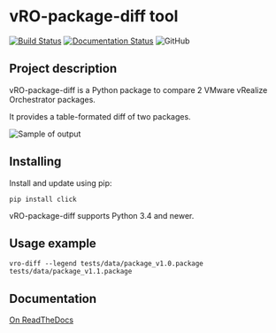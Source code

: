 # vRO-package-diff tool

[![Build Status](https://travis-ci.org/lrivallain/vro-package-diff.svg?branch=master)](https://travis-ci.org/lrivallain/vro-package-diff)
[![Documentation Status](https://readthedocs.org/projects/vro_package_diff/badge/?version=latest)](https://vro_package_diff.readthedocs.io/en/latest/?badge=latest)
![GitHub](https://img.shields.io/github/license/lrivallain/vro-package-diff)

## Project description

vRO-package-diff is a Python package to compare 2 VMware vRealize Orchestrator packages.

It provides a table-formated diff of two packages.

![Sample of output](./docs/_static/vro-package-diff-sample.png)

## Installing

Install and update using pip:

    pip install click

vRO-package-diff supports Python 3.4 and newer.

## Usage example

    vro-diff --legend tests/data/package_v1.0.package tests/data/package_v1.1.package

## Documentation

[On ReadTheDocs](https://vro_package_diff.readthedocs.io/)
